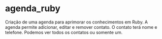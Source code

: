 # agenda_ruby
Criação de uma agenda para aprimorar os conhecimentos em Ruby. A agenda permite adicionar, editar e remover contato. O contato terá nome e telefone. Podemos ver todos os contatos ou somente um.
